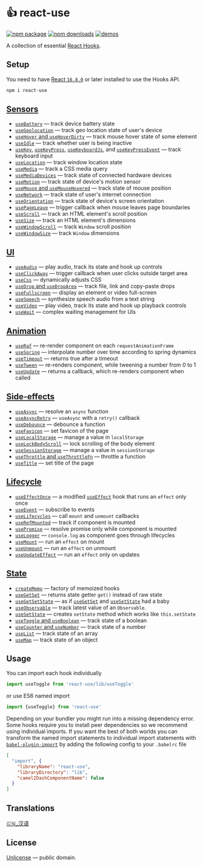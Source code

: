 # 👍 react-use

[![npm package](https://img.shields.io/npm/v/react-use.svg)](https://www.npmjs.com/package/react-use)
[![npm downloads](https://img.shields.io/npm/dm/react-use.svg)](https://www.npmjs.com/package/react-use)
[![demos](https://img.shields.io/badge/demos-🚀-yellow.svg)](http://streamich.github.io/react-use)

A collection of essential [React Hooks](https://reactjs.org/docs/hooks-intro.html).

## Setup

You need to have [React `16.8.0`](https://reactjs.org/blog/2019/02/06/react-v16.8.0.html) or later installed to use the Hooks API.

```bash
npm i react-use
```

## [Sensors](./docs/Sensors.md)

- [`useBattery`](./docs/useBattery.md) &mdash; track device battery state
- [`useGeolocation`](./docs/useGeolocation.md) &mdash; track geo location state of user's device
- [`useHover` and `useHoverDirty`](./docs/useHover.md) &mdash; track mouse hover state of some element
- [`useIdle`](./docs/useIdle.md) &mdash; track whether user is being inactive
- [`useKey`](./docs/useKey.md), [`useKeyPress`](./docs/useKeyPress.md), [`useKeyboardJs`](./docs/useKeyboardJs.md), and [`useKeyPressEvent`](./docs/useKeyPressEvent.md) &mdash; track keyboard input
- [`useLocation`](./docs/useLocation.md) &mdash; track window location state
- [`useMedia`](./docs/useMedia.md) &mdash; track a CSS media query
- [`useMediaDevices`](./docs/useMediaDevices.md) &mdash; track state of connected hardware devices
- [`useMotion`](./docs/useMotion.md) &mdash; track state of device's motion sensor
- [`useMouse` and `useMouseHovered`](./docs/useMouse.md) &mdash; track state of mouse position
- [`useNetwork`](./docs/useNetwork.md) &mdash; track state of user's internet connection
- [`useOrientation`](./docs/useOrientation.md) &mdash; track state of device's screen orientation
- [`usePageLeave`](./docs/usePageLeave.md) &mdash; trigger callback when mouse leaves page boundaries
- [`useScroll`](./docs/useScroll.md) &mdash; track an HTML element's scroll position
- [`useSize`](./docs/useSize.md) &mdash; track an HTML element's dimensions
- [`useWindowScroll`](./docs/useWindowScroll.md) &mdash; track `Window` scroll position
- [`useWindowSize`](./docs/useWindowSize.md) &mdash; track `Window` dimensions

## [UI](./docs/UI.md)

- [`useAudio`](./docs/useAudio.md) &mdash; play audio, track its state and hook up controls
- [`useClickAway`](./docs/useClickAway.md) &mdash; trigger callback when user clicks outside target area
- [`useCss`](./docs/useCss.md) &mdash; dynamically adjusts CSS
- [`useDrop` and `useDropArea`](./docs/useDrop.md) &mdash; track file, link and copy-paste drops
- [`useFullscreen`](./docs/useFullscreen.md) &mdash; display an element or video full-screen
- [`useSpeech`](./docs/useSpeech.md) &mdash; synthesize speech audio from a text string
- [`useVideo`](./docs/useVideo.md) &mdash; play video, track its state and hook up playback controls
- [`useWait`](./docs/useWait.md) &mdash; complex waiting management for UIs

## [Animation](./docs/Animation.md)

- [`useRaf`](./docs/useRaf.md) &mdash; re-render component on each `requestAnimationFrame`
- [`useSpring`](./docs/useSpring.md) &mdash; interpolate number over time according to spring dynamics
- [`useTimeout`](./docs/useTimeout.md) &mdash; returns true after a timeout
- [`useTween`](./docs/useTween.md) &mdash; re-renders component, while tweening a number from 0 to 1
- [`useUpdate`](./docs/useUpdate.md) &mdash; returns a callback, which re-renders component when called

## [Side-effects](./docs/Side-effects.md)

- [`useAsync`](./docs/useAsync.md) &mdash; resolve an `async` function
- [`useAsyncRetry`](./docs/useAsyncRetry.md) &mdash; `useAsync` with a `retry()` callback
- [`useDebounce`](./docs/useDebounce.md) &mdash; debounce a function
- [`useFavicon`](./docs/useFavicon.md) &mdash; set favicon of the page
- [`useLocalStorage`](./docs/useLocalStorage.md) &mdash; manage a value in `localStorage`
- [`useLockBodyScroll`](./docs/useLockBodyScroll.md) &mdash; lock scrolling of the body element
- [`useSessionStorage`](./docs/useSessionStorage.md) &mdash; manage a value in `sessionStorage`
- [`useThrottle` and `useThrottleFn`](./docs/useThrottle.md) &mdash; throttle a function
- [`useTitle`](./docs/useTitle.md) &mdash; set title of the page

## [Lifecycle](./docs/Lifecycle.md)

- [`useEffectOnce`](./docs/useEffectOnce.md) &mdash; a modified [`useEffect`](https://reactjs.org/docs/hooks-reference.html#useeffect) hook that runs an `effect` only once
- [`useEvent`](./docs/useEvent.md) &mdash; subscribe to events
- [`useLifecycles`](./docs/useLifecycles.md) &mdash; call `mount` and `unmount` callbacks
- [`useRefMounted`](./docs/useRefMounted.md) &mdash; track if component is mounted
- [`usePromise`](./docs/usePromise.md) &mdash; resolve promise only while component is mounted
- [`useLogger`](./docs/useLogger.md) &mdash; `console.log` as component goes through lifecycles
- [`useMount`](./docs/useMount.md) &mdash; run an `effect` on mount
- [`useUnmount`](./docs/useUnmount.md) &mdash; run an `effect` on unmount
- [`useUpdateEffect`](./docs/useUpdateEffect.md) &mdash; run an `effect` only on updates

## [State](./docs/State.md)

- [`createMemo`](./docs/createMemo.md) &mdash; factory of memoized hooks
- [`useGetSet`](./docs/useGetSet.md) &mdash; returns state getter `get()` instead of raw state
- [`useGetSetState`](./docs/useGetSetState.md) &mdash; as if [`useGetSet`](./docs/useGetSet.md) and [`useSetState`](./docs/useSetState.md) had a baby
- [`useObservable`](./docs/useObservable.md) &mdash; track latest value of an `Observable`.
- [`useSetState`](./docs/useSetState.md) &mdash; creates `setState` method which works like `this.setState`
- [`useToggle` and `useBoolean`](./docs/useToggle.md) &mdash; track state of a boolean
- [`useCounter` and `useNumber`](./docs/useCounter.md) &mdash; track state of a number
- [`useList`](./docs/useList.md) &mdash; track state of an array
- [`useMap`](./docs/useMap.md) &mdash; track state of an object

## Usage

You can import each hook individually

```js
import useToggle from 'react-use/lib/useToggle'
```

or use ES6 named import

```js
import {useToggle} from 'react-use'
```

Depending on your bundler you might run into a missing dependency error. Some hooks require you to install peer dependencies so we recommend using individual imports. If you want the best of both worlds you can transform the named import statements to individual import statements with [`babel-plugin-import`](https://github.com/ant-design/babel-plugin-import) by adding the following config to your `.babelrc` file

```json
[
  "import", {
    "libraryName": "react-use",
    "libraryDirectory": "lib",
    "camel2DashComponentName": false
  }
]
```

## Translations

[🇨🇳_汉语](https://github.com/zenghongtu/react-use-chinese/blob/master/README.md)

## License

[Unlicense](./LICENSE) &mdash; public domain.
